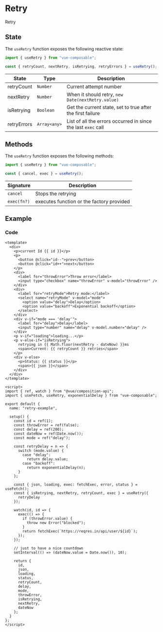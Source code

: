 # Retry

Retry

## State

The `useRetry` function exposes the following reactive state:

```js
import { useRetry } from "vue-composable";

const { retryCount, nextRetry, isRetrying, retryErrors } = useRetry();
```

| State       | Type         | Description                                                   |
| ----------- | ------------ | ------------------------------------------------------------- |
| retryCount  | `Number`     | Current attempt number                                        |
| nextRetry   | `Number`     | When it should retry, `new Date(nextRetry.value)`             |
| isRetrying  | `Boolean`    | Get the current state, set to true after the first failure    |
| retryErrors | `Array<any>` | List of all the errors occurred in since the last `exec` call |

## Methods

The `useRetry` function exposes the following methods:

```js
import { useRetry } from "vue-composable";

const { cancel, exec } = useRetry();
```

| Signature   | Description                               |
| ----------- | ----------------------------------------- |
| `cancel`    | Stops the retrying                        |
| `exec(fn?)` | executes function or the factory provided |

## Example


<retry-example/>


### Code

```vue
<template>
  <div>
    <p>current Id {{ id }}</p>
    <p>
      <button @click="id--">prev</button>
      <button @click="id++">next</button>
    </p>
    <div>
      <label for="throwError">Throw error</label>
      <input type="checkbox" name="throwError" v-model="throwError" />
    </div>
    <div>
      <label for="retryMode">Retry mode:</label>
      <select name="retryMode" v-model="mode">
        <option value="delay">Delay</option>
        <option value="backoff">Exponential backoff</option>
      </select>
    </div>
    <div v-if="mode === 'delay'">
      <label for="delay">Delay</label>
      <input type="number" name="delay" v-model.number="delay" />
    </div>
    <p v-if="loading">loading...</p>
    <p v-else-if="isRetrying">
      retrying in {{ Math.floor(nextRetry - dateNow) }}ms
      <span>Current: {{ retryCount }} retries</span>
    </p>
    <div v-else>
      <p>Status: {{ status }}</p>
      <span>{{ json }}</span>
    </div>
  </div>
</template>

<script>
import { ref, watch } from "@vue/composition-api";
import { useFetch, useRetry, exponentialDelay } from "vue-composable";

export default {
  name: "retry-example",

  setup() {
    const id = ref(1);
    const throwError = ref(false);
    const delay = ref(200);
    const dateNow = ref(Date.now());
    const mode = ref("delay");

    const retryDelay = n => {
      switch (mode.value) {
        case "delay":
          return delay.value;
        case "backoff":
          return exponentialDelay(n);
      }
    };

    const { json, loading, exec: fetchExec, error, status } = useFetch();
    const { isRetrying, nextRetry, retryCount, exec } = useRetry({
      retryDelay
    });

    watch(id, id => {
      exec(() => {
        if (throwError.value) {
          throw new Error("blocked");
        }
        return fetchExec(`https://reqres.in/api/user/${id}`);
      });
    });

    // just to have a nice countdown
    setInterval(() => (dateNow.value = Date.now()), 10);

    return {
      id,
      json,
      loading,
      status,
      retryCount,
      delay,
      mode,
      throwError,
      isRetrying,
      nextRetry,
      dateNow
    };
  }
};
</script>
```
